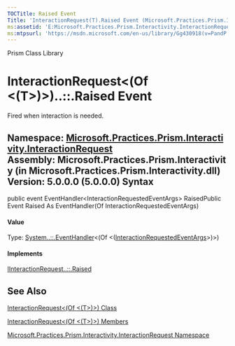 ```yaml
---
TOCTitle: Raised Event
Title: 'InteractionRequest(T).Raised Event (Microsoft.Practices.Prism.Interactivity.InteractionRequest)'
ms:assetid: 'E:Microsoft.Practices.Prism.Interactivity.InteractionRequest.InteractionRequest\`1.Raised'
ms:mtpsurl: 'https://msdn.microsoft.com/en-us/library/Gg430918(v=PandP.50)'
---
```


Prism Class Library

InteractionRequest&lt;(Of &lt;(T&gt;)&gt;)..::.Raised Event
===========================================================

Fired when interaction is needed.

**Namespace:** [Microsoft.Practices.Prism.Interactivity.InteractionRequest](https://msdn.microsoft.com/n:microsoft.practices.prism.interactivity.interactionrequest)
**Assembly:** Microsoft.Practices.Prism.Interactivity (in Microsoft.Practices.Prism.Interactivity.dll) Version: 5.0.0.0 (5.0.0.0)
Syntax
------

<span id="syntaxToggle"></span>public event EventHandler&lt;InteractionRequestedEventArgs&gt; RaisedPublic Event Raised As EventHandler(Of InteractionRequestedEventArgs)
#### Value

Type: [System..::.EventHandler](http://msdn2.microsoft.com/en-us/library/db0etb8x)&lt;(Of &lt;([InteractionRequestedEventArgs](https://msdn.microsoft.com/t:microsoft.practices.prism.interactivity.interactionrequest.interactionrequestedeventargs)&gt;)&gt;)
#### Implements

[IInteractionRequest..::.Raised](https://msdn.microsoft.com/e:microsoft.practices.prism.interactivity.interactionrequest.iinteractionrequest.raised)

See Also
--------

<span id="seeAlsoToggle"></span>
[InteractionRequest&lt;(Of &lt;(T&gt;)&gt;) Class](https://msdn.microsoft.com/t:microsoft.practices.prism.interactivity.interactionrequest.interactionrequest%601)

[InteractionRequest&lt;(Of &lt;(T&gt;)&gt;) Members](https://msdn.microsoft.com/allmembers.t:microsoft.practices.prism.interactivity.interactionrequest.interactionrequest%601)

[Microsoft.Practices.Prism.Interactivity.InteractionRequest Namespace](https://msdn.microsoft.com/n:microsoft.practices.prism.interactivity.interactionrequest)
